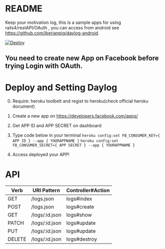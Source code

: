 # README

Keep your motivation log, this is a sample apps for using rails4/restAPI/OAuth , you can access from android see https://github.com/iberianpig/daylog-android.  

[![Deploy](https://www.herokucdn.com/deploy/button.png)](https://heroku.com/deploy)

## You need to create new App on Facebook before trying Login with OAuth.

# Deploy and Setting Daylog

0. Require: heroku toolbelt and regist to heroku(check official heroku document)  

1. Create a new app on https://developers.facebook.com/apps/ 

2. Get APP ID and APP SECRET on dashboard

3. Type code below in your terminal
  `heroku config:set FB_CONSUMER_KEY={ APP ID } --app { YOURAPPNAME }`
  `heroku config:set FB_CONSUMER_SECRET={ APP SECRET } --app { YOURAPPNAME }`

4. Access deployed your APP!


# API
| Verb  | URI Pattern    |Controller#Action
|-------|----------------|--------------------
| GET   | /logs.json     |logs#index
| POST  | /logs.json     |logs#create
| GET   | /logs/:id.json |logs#show
| PATCH | /logs/:id.json |logs#update
| PUT   | /logs/:id.json |logs#update
| DELETE| /logs/:id.json |logs#destroy

